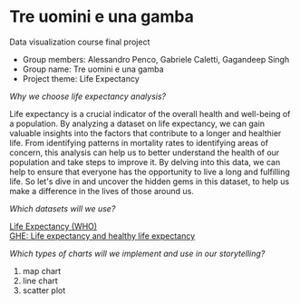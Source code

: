 # Tre uomini e una gamba
Data visualization course final project

- Group members: Alessandro Penco, Gabriele Caletti, Gagandeep Singh
- Group name: Tre uomini e una gamba
- Project theme: Life Expectancy


_Why we choose life expectancy analysis?_

Life expectancy is a crucial indicator of the overall health and well-being of a population. By analyzing a dataset on life expectancy, we can gain valuable insights into the factors that contribute to a longer and healthier life. From identifying patterns in mortality rates to identifying areas of concern, this analysis can help us to better understand the health of our population and take steps to improve it. By delving into this data, we can help to ensure that everyone has the opportunity to live a long and fulfilling life. So let's dive in and uncover the hidden gems in this dataset, to help us make a difference in the lives of those around us.

_Which datasets will we use?_

[Life Expectancy (WHO)]([url](https://www.kaggle.com/datasets/kumarajarshi/life-expectancy-who)) <br>
[GHE: Life expectancy and healthy life expectancy]([url](https://www.who.int/data/gho/data/themes/mortality-and-global-health-estimates/ghe-life-expectancy-and-healthy-life-expectancy))

_Which types of charts will we implement and use in our storytelling?_
1. map chart
2. line chart
3. scatter plot

